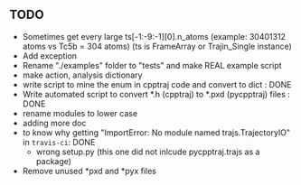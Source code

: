 TODO
----

* Sometimes get every large ts[-1:-9:-1][0].n_atoms (example: 30401312 atoms vs Tc5b = 304 atoms)
    (ts is FrameArray or Trajin_Single instance)
* Add exception
* Rename "./examples" folder to "tests" and make REAL example script
* make action, analysis dictionary
* write script to mine the enum in cpptraj code and convert to dict : DONE
* Write automated script to convert *.h (cpptraj) to *.pxd (pycpptraj) files : DONE
* rename modules to lower case
* adding more doc
* to know why getting "ImportError: No module named trajs.TrajectoryIO" in `travis-ci`: DONE
    * wrong setup.py (this one did not inlcude pycpptraj.trajs as a package)
* Remove unused *pxd and *pyx files 
